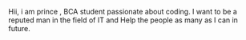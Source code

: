 Hii, i am prince , BCA student passionate about coding.
I want to be a reputed man in the field of IT and Help the people as many as I can in future.
